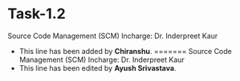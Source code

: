 # Task-1.2
Source Code Management (SCM)  Incharge: Dr. Inderpreet Kaur
- This line has been added by **Chiranshu**.
=======
Source Code Management (SCM)  Incharge: Dr. Inderpreet Kaur 
- This line has been edited by **Ayush Srivastava**.

